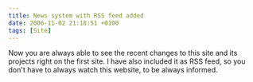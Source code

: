 ```yaml
---
title: News system with RSS feed added
date: 2006-11-02 21:18:51 +0100
tags: [Site]
---
```


Now you are always able to see the recent changes to this site and its projects right on the first site. I have also included it as RSS feed, so you don't have to always watch this website, to be always informed.